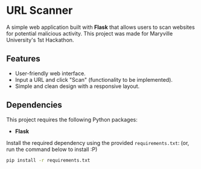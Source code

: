 # URL Scanner

A simple web application built with **Flask** that allows users to scan websites for potential malicious activity. This project was made for Maryville University's 1st Hackathon.


## Features

- User-friendly web interface.
- Input a URL and click "Scan" (functionality to be implemented).
- Simple and clean design with a responsive layout.

## Dependencies

This project requires the following Python packages:

- **Flask**

Install the required dependency using the provided `requirements.txt`:
(or, run the command below to install :P)

```bash
pip install -r requirements.txt

